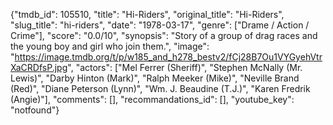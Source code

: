 {"tmdb_id": 105510, "title": "Hi-Riders", "original_title": "Hi-Riders", "slug_title": "hi-riders", "date": "1978-03-17", "genre": ["Drame / Action / Crime"], "score": "0.0/10", "synopsis": "Story of a group of drag races and the young boy and girl who join them.", "image": "https://image.tmdb.org/t/p/w185_and_h278_bestv2/fCj28B7Ou1VYGyehVtrXaCRDfsP.jpg", "actors": ["Mel Ferrer (Sheriff)", "Stephen McNally (Mr. Lewis)", "Darby Hinton (Mark)", "Ralph Meeker (Mike)", "Neville Brand (Red)", "Diane Peterson (Lynn)", "Wm. J. Beaudine (T.J.)", "Karen Fredrik (Angie)"], "comments": [], "recommandations_id": [], "youtube_key": "notfound"}